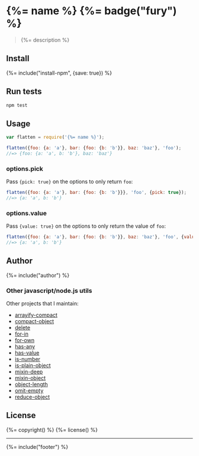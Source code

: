 # {%= name %} {%= badge("fury") %}

> {%= description %}

## Install
{%= include("install-npm", {save: true}) %}

## Run tests

```bash
npm test
```

## Usage

```js
var flatten = require('{%= name %}');

flatten({foo: {a: 'a'}, bar: {foo: {b: 'b'}}, baz: 'baz'}, 'foo');
//=> {foo: {a: 'a', b: 'b'}, baz: 'baz'}
```

### options.pick

Pass `{pick: true}` on the options to only return `foo`:

```js
flatten({foo: {a: 'a'}, bar: {foo: {b: 'b'}}}, 'foo', {pick: true});
//=> {a: 'a', b: 'b'}
```

### options.value

Pass `{value: true}` on the options to only return the value of `foo`:

```js
flatten({foo: {a: 'a'}, bar: {foo: {b: 'b'}}, baz: 'baz'}, 'foo', {value: true});
//=> {a: 'a', b: 'b'}
```

## Author
{%= include("author") %}


### Other javascript/node.js utils

Other projects that I maintain:

  - [arrayify-compact](https://github.com/jonschlinkert/arrayify-compact)
  - [compact-object](https://github.com/jonschlinkert/compact-object)
  - [delete](https://github.com/jonschlinkert/delete)
  - [for-in](https://github.com/jonschlinkert/for-in)
  - [for-own](https://github.com/jonschlinkert/for-own)
  - [has-any](https://github.com/jonschlinkert/has-any)
  - [has-value](https://github.com/jonschlinkert/has-value)
  - [is-number](https://github.com/jonschlinkert/is-number)
  - [is-plain-object](https://github.com/jonschlinkert/is-plain-object)
  - [mixin-deep](https://github.com/jonschlinkert/mixin-deep)
  - [mixin-object](https://github.com/jonschlinkert/mixin-object)
  - [object-length](https://github.com/jonschlinkert/object-length)
  - [omit-empty](https://github.com/jonschlinkert/omit-empty)
  - [reduce-object](https://github.com/jonschlinkert/reduce-object)


## License
{%= copyright() %}
{%= license() %}

***

{%= include("footer") %}